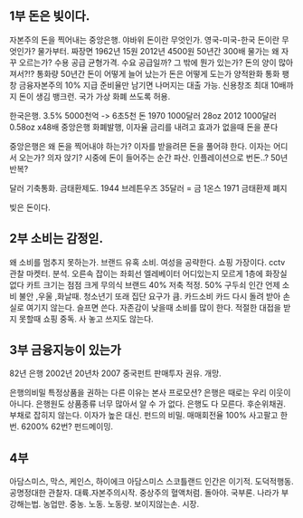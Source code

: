 
1부 돈은 빚이다.
-----------------------
자본주의
돈을 찍어내는 중앙은행. 야바위
돈이란 무엇인가.
영국-미국-한국
돈이란 무엇인가?
물가부터.
짜장면
1962년 15원
2012년 4500원
50년간 300배
물가는 왜 자꾸 오르는가?
수용 공급 균형가격. 수요 공급일까? 그 밖에 뭔가 있는가?
돈의 양이 많아져서?!? 통화량
50년간 돈이 어떻게 늘어 났는가 돈은 어떻게 도는가
양적완화 통화 팽창
금융자본주의
10% 지급 준비율만 남기면 나머지는 대출 가능. 신용창조 최대 10배까지 돈이 생김
뱅크런.
국가 가상 화폐 쓰도록 허용.

한국은행. 3.5% 5000천억 -> 6초5천
돈
1970 1000달러 28oz
2012 1000달러 0.58oz  x48배
중앙은행
화폐발행, 이자율
금리를 내려고 효과가 없을때 돈을 푼다

중앙은행은 왜 돈을 찍어내야 하는가?
이자를 받을려믄 돈을 풀어햐 한다.
이자는 어디서 오는가?
의자 앉기?
시중에 돈이 들어주는 순간 파산.
인플레이션으로 번돈..?
50년 반복?

달러 기축통화.
금태환제도.
1944 브레튼우즈  35달러 = 금 1온스
1971 금태환제 폐지

빚은 돈이다.

2부 소비는 감정읻.
-----------------------
왜 소비를 멈추지 못하는가.
브랜드 유혹 소비.
여성을 공략한다.
쇼핑 가장이다.
cctv 관찰 마켓터. 분석.
오른속 잡이는 좌회선
엘레베이터 어디있는지 모르게
1층에 화장실 없다
카트 크기는 점점 크게
무의식 브랜드
40% 저축 적정.  50% 구두쇠
인간 언제 소비 불안 ,우울 ,화날때.
청소년기 또래 집단 요구가 큼.
카드소비 카드 다시 돌려 받아 손실로 여기지 않는다.
슬프면 쓴다.
자존감이 낮을때 소비를 많이 한다.
적절한 대접을 받지 못할때 쇼핑 중독.
사 놓고 쓰지도 않는다.

3부 금융지능이 있는가
-----------------------
82년 은행
2002년 20년차
2007 중국펀트 판매투자 권유. 개망.

은행의비밀
특정상품을 권하는 다른 이유는 본사 프로모션?
은행은 때로는 우리 이웃이 아니다.
은행원도 상품종류 너무 많아서 알 수 가 없다.
은행도 다 모른다.
후순위채권. 부채로 잡히지 않는다.  이자가 높은 대신.
펀드의 비밀.
매매회전율 100% 사고팔고 한번. 6200% 62번?
펀드메이밍.

4부
-----------------------
아담스미스,  막스, 케인스, 하이에크
아담스미스 스코틀랜드
인간은 이기적. 도덕적행동. 공명정대한 관찰자.
대륙.자본주의시작. 중상주의
혈액처럼. 돌아야. 국부론. 나라가 부강해는법. 농업만. 중농. 노동. 노동량.
보이지않는손. 시장.
